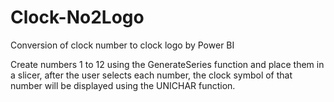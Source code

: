 # Clock-No2Logo
Conversion of clock number to clock logo by Power BI 

Create numbers 1 to 12 using the GenerateSeries function and place them in a slicer,
after the user selects each number, the clock symbol of that number will be displayed 
using the UNICHAR function.
